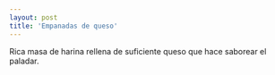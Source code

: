 ```yaml
---
layout: post
title: 'Empanadas de queso'
---
```


Rica masa de harina rellena de suficiente queso que hace saborear el paladar.
